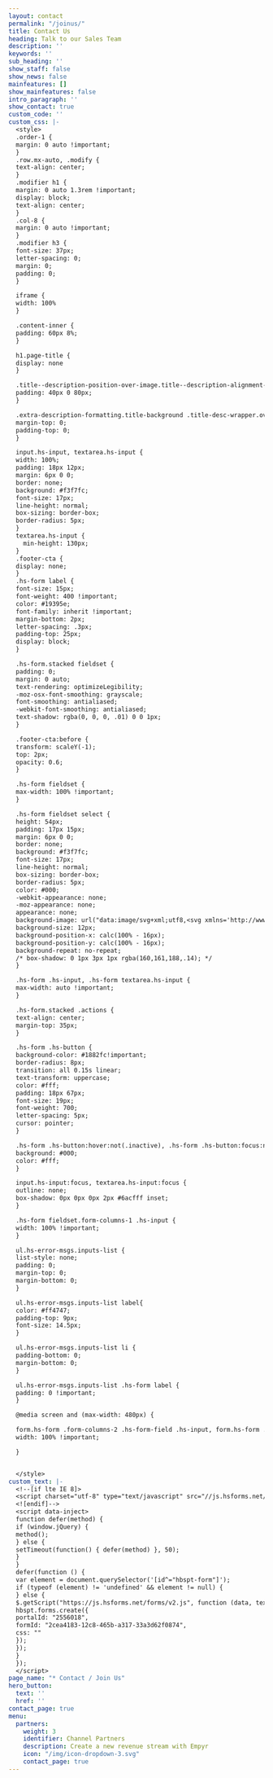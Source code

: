```yaml
---
layout: contact
permalink: "/joinus/"
title: Contact Us
heading: Talk to our Sales Team
description: ''
keywords: ''
sub_heading: ''
show_staff: false
show_news: false
mainfeatures: []
show_mainfeatures: false
intro_paragraph: ''
show_contact: true
custom_code: ''
custom_css: |-
  <style>
  .order-1 {
  margin: 0 auto !important;
  }
  .row.mx-auto, .modify {
  text-align: center;
  }
  .modifier h1 {
  margin: 0 auto 1.3rem !important;
  display: block;
  text-align: center;
  }
  .col-8 {
  margin: 0 auto !important;
  }
  .modifier h3 {
  font-size: 37px;
  letter-spacing: 0;
  margin: 0;
  padding: 0;
  }

  iframe {
  width: 100%
  }

  .content-inner {
  padding: 60px 8%;
  }

  h1.page-title {
  display: none
  }

  .title--description-position-over-image.title--description-alignment-center .title-desc-inner {
  padding: 40px 0 80px;
  }

  .extra-description-formatting.title-background .title-desc-wrapper.over-image.has-main-image .page-desc, .extra-description-formatting.title-background:not(.collection-type-index) .title-desc-wrapper .page-desc {
  margin-top: 0;
  padding-top: 0;
  }

  input.hs-input, textarea.hs-input {
  width: 100%;
  padding: 18px 12px;
  margin: 6px 0 0;
  border: none;
  background: #f3f7fc;
  font-size: 17px;
  line-height: normal;
  box-sizing: border-box;
  border-radius: 5px;
  }
  textarea.hs-input {
    min-height: 130px;
  }
  .footer-cta {
  display: none;
  } 
  .hs-form label {
  font-size: 15px;
  font-weight: 400 !important;
  color: #19395e;
  font-family: inherit !important;
  margin-bottom: 2px;
  letter-spacing: .3px;
  padding-top: 25px;
  display: block;
  }

  .hs-form.stacked fieldset {
  padding: 0;
  margin: 0 auto;
  text-rendering: optimizeLegibility;
  -moz-osx-font-smoothing: grayscale;
  font-smoothing: antialiased;
  -webkit-font-smoothing: antialiased;
  text-shadow: rgba(0, 0, 0, .01) 0 0 1px;
  }

  .footer-cta:before {
  transform: scaleY(-1);
  top: 2px;
  opacity: 0.6;
  }

  .hs-form fieldset {
  max-width: 100% !important;
  }

  .hs-form fieldset select {
  height: 54px;
  padding: 17px 15px;
  margin: 6px 0 0;
  border: none;
  background: #f3f7fc;
  font-size: 17px;
  line-height: normal;
  box-sizing: border-box;
  border-radius: 5px;
  color: #000;
  -webkit-appearance: none;
  -moz-appearance: none;
  appearance: none;
  background-image: url("data:image/svg+xml;utf8,<svg xmlns='http://www.w3.org/2000/svg' width='100' height='100' fill='%23000000'><polygon points='20,0 80,0 50,52'/></svg>");
  background-size: 12px;
  background-position-x: calc(100% - 16px);
  background-position-y: calc(100% - 16px);
  background-repeat: no-repeat;
  /* box-shadow: 0 1px 3px 1px rgba(160,161,188,.14); */
  }

  .hs-form .hs-input, .hs-form textarea.hs-input {
  max-width: auto !important;
  }

  .hs-form.stacked .actions {
  text-align: center;
  margin-top: 35px;
  }

  .hs-form .hs-button {
  background-color: #1882fc!important;
  border-radius: 8px;
  transition: all 0.15s linear;
  text-transform: uppercase;
  color: #fff;
  padding: 18px 67px;
  font-size: 19px;
  font-weight: 700;
  letter-spacing: 5px;
  cursor: pointer;
  }

  .hs-form .hs-button:hover:not(.inactive), .hs-form .hs-button:focus:not(.inactive), .hs-form .hs-button.hovered:not(.inactive) {
  background: #000;
  color: #fff;
  }

  input.hs-input:focus, textarea.hs-input:focus {
  outline: none;
  box-shadow: 0px 0px 0px 2px #6acfff inset;
  }

  .hs-form fieldset.form-columns-1 .hs-input {
  width: 100% !important;
  }

  ul.hs-error-msgs.inputs-list {
  list-style: none;
  padding: 0;
  margin-top: 0;
  margin-bottom: 0;
  }

  ul.hs-error-msgs.inputs-list label{
  color: #ff4747;
  padding-top: 9px;
  font-size: 14.5px;
  }

  ul.hs-error-msgs.inputs-list li {
  padding-bottom: 0;
  margin-bottom: 0;
  }

  ul.hs-error-msgs.inputs-list .hs-form label {
  padding: 0 !important;
  }

  @media screen and (max-width: 480px) {

  form.hs-form .form-columns-2 .hs-form-field .hs-input, form.hs-form .form-columns-3 .hs-form-field .hs-input {
  width: 100% !important;

  }


  </style>
custom_text: |-
  <!--[if lte IE 8]>
  <script charset="utf-8" type="text/javascript" src="//js.hsforms.net/forms/v2-legacy.js"></script>
  <![endif]-->
  <script data-inject>
  function defer(method) {
  if (window.jQuery) {
  method();
  } else {
  setTimeout(function() { defer(method) }, 50);
  }
  }
  defer(function () {
  var element = document.querySelector('[id^="hbspt-form"]');
  if (typeof (element) != 'undefined' && element != null) {
  } else {
  $.getScript("https://js.hsforms.net/forms/v2.js", function (data, textStatus, jqxhr) {
  hbspt.forms.create({
  portalId: "2556018",
  formId: "2cea4183-12c8-465b-a317-33a3d62f0874",
  css: ""
  });
  });
  }
  });
  </script>
page_name: "* Contact / Join Us"
hero_button:
  text: ''
  href: ''
contact_page: true
menu:
  partners:
    weight: 3
    identifier: Channel Partners
    description: Create a new revenue stream with Empyr
    icon: "/img/icon-dropdown-3.svg"
    contact_page: true
---
```

